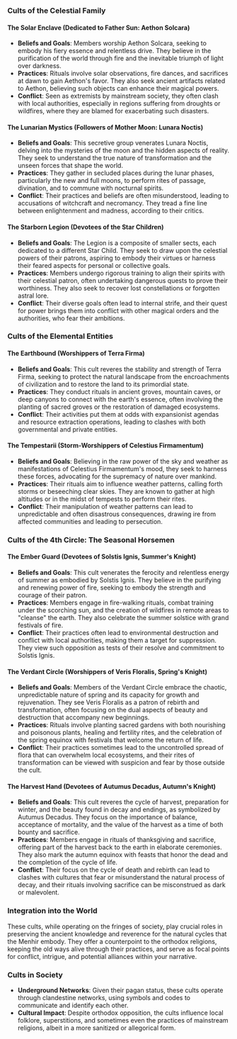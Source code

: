 ### Cults of the Celestial Family

#### The Solar Enclave (Dedicated to Father Sun: Aethon Solcara)
- **Beliefs and Goals**: Members worship Aethon Solcara, seeking to embody his fiery essence and relentless drive. They believe in the purification of the world through fire and the inevitable triumph of light over darkness.
- **Practices**: Rituals involve solar observations, fire dances, and sacrifices at dawn to gain Aethon's favor. They also seek ancient artifacts related to Aethon, believing such objects can enhance their magical powers.
- **Conflict**: Seen as extremists by mainstream society, they often clash with local authorities, especially in regions suffering from droughts or wildfires, where they are blamed for exacerbating such disasters.

#### The Lunarian Mystics (Followers of Mother Moon: Lunara Noctis)
- **Beliefs and Goals**: This secretive group venerates Lunara Noctis, delving into the mysteries of the moon and the hidden aspects of reality. They seek to understand the true nature of transformation and the unseen forces that shape the world.
- **Practices**: They gather in secluded places during the lunar phases, particularly the new and full moons, to perform rites of passage, divination, and to commune with nocturnal spirits.
- **Conflict**: Their practices and beliefs are often misunderstood, leading to accusations of witchcraft and necromancy. They tread a fine line between enlightenment and madness, according to their critics.

#### The Starborn Legion (Devotees of the Star Children)
- **Beliefs and Goals**: The Legion is a composite of smaller sects, each dedicated to a different Star Child. They seek to draw upon the celestial powers of their patrons, aspiring to embody their virtues or harness their feared aspects for personal or collective goals.
- **Practices**: Members undergo rigorous training to align their spirits with their celestial patron, often undertaking dangerous quests to prove their worthiness. They also seek to recover lost constellations or forgotten astral lore.
- **Conflict**: Their diverse goals often lead to internal strife, and their quest for power brings them into conflict with other magical orders and the authorities, who fear their ambitions.
### Cults of the Elemental Entities

#### The Earthbound (Worshippers of Terra Firma)
- **Beliefs and Goals**: This cult reveres the stability and strength of Terra Firma, seeking to protect the natural landscape from the encroachments of civilization and to restore the land to its primordial state.
- **Practices**: They conduct rituals in ancient groves, mountain caves, or deep canyons to connect with the earth's essence, often involving the planting of sacred groves or the restoration of damaged ecosystems.
- **Conflict**: Their activities put them at odds with expansionist agendas and resource extraction operations, leading to clashes with both governmental and private entities.

#### The Tempestarii (Storm-Worshippers of Celestius Firmamentum)
- **Beliefs and Goals**: Believing in the raw power of the sky and weather as manifestations of Celestius Firmamentum's mood, they seek to harness these forces, advocating for the supremacy of nature over mankind.
- **Practices**: Their rituals aim to influence weather patterns, calling forth storms or beseeching clear skies. They are known to gather at high altitudes or in the midst of tempests to perform their rites.
- **Conflict**: Their manipulation of weather patterns can lead to unpredictable and often disastrous consequences, drawing ire from affected communities and leading to persecution.

### Cults of the 4th Circle: The Seasonal Horsemen

#### The Ember Guard (Devotees of Solstis Ignis, Summer's Knight)
- **Beliefs and Goals**: This cult venerates the ferocity and relentless energy of summer as embodied by Solstis Ignis. They believe in the purifying and renewing power of fire, seeking to embody the strength and courage of their patron.
- **Practices**: Members engage in fire-walking rituals, combat training under the scorching sun, and the creation of wildfires in remote areas to "cleanse" the earth. They also celebrate the summer solstice with grand festivals of fire.
- **Conflict**: Their practices often lead to environmental destruction and conflict with local authorities, making them a target for suppression. They view such opposition as tests of their resolve and commitment to Solstis Ignis.

#### The Verdant Circle (Worshippers of Veris Floralis, Spring's Knight)
- **Beliefs and Goals**: Members of the Verdant Circle embrace the chaotic, unpredictable nature of spring and its capacity for growth and rejuvenation. They see Veris Floralis as a patron of rebirth and transformation, often focusing on the dual aspects of beauty and destruction that accompany new beginnings.
- **Practices**: Rituals involve planting sacred gardens with both nourishing and poisonous plants, healing and fertility rites, and the celebration of the spring equinox with festivals that welcome the return of life.
- **Conflict**: Their practices sometimes lead to the uncontrolled spread of flora that can overwhelm local ecosystems, and their rites of transformation can be viewed with suspicion and fear by those outside the cult.

#### The Harvest Hand (Devotees of Autumus Decadus, Autumn's Knight)
- **Beliefs and Goals**: This cult reveres the cycle of harvest, preparation for winter, and the beauty found in decay and endings, as symbolized by Autumus Decadus. They focus on the importance of balance, acceptance of mortality, and the value of the harvest as a time of both bounty and sacrifice.
- **Practices**: Members engage in rituals of thanksgiving and sacrifice, offering part of the harvest back to the earth in elaborate ceremonies. They also mark the autumn equinox with feasts that honor the dead and the completion of the cycle of life.
- **Conflict**: Their focus on the cycle of death and rebirth can lead to clashes with cultures that fear or misunderstand the natural process of decay, and their rituals involving sacrifice can be misconstrued as dark or malevolent.

### Integration into the World

These cults, while operating on the fringes of society, play crucial roles in preserving the ancient knowledge and reverence for the natural cycles that the Menhir embody. They offer a counterpoint to the orthodox religions, keeping the old ways alive through their practices, and serve as focal points for conflict, intrigue, and potential alliances within your narrative. 
### Cults in Society

- **Underground Networks**: Given their pagan status, these cults operate through clandestine networks, using symbols and codes to communicate and identify each other.
- **Cultural Impact**: Despite orthodox opposition, the cults influence local folklore, superstitions, and sometimes even the practices of mainstream religions, albeit in a more sanitized or allegorical form.

